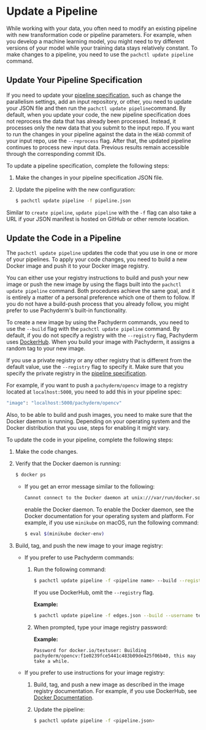 # Update a Pipeline

While working with your data, you often need to modify an existing pipeline with
new transformation code or pipeline parameters. For example, when you develop a
machine learning model, you might need to try different versions of your model
while your training data stays relatively constant. To make changes to a
pipeline, you need to use the `pachctl update pipeline` command.

## Update Your Pipeline Specification

If you need to update your
[pipeline specification](../reference/pipeline_spec.md), such as change the
parallelism settings, add an input repository, or other, you need to update your
JSON file and then run the `pachctl update pipeline`command. By default, when
you update your code, the new pipeline specification does not reprocess the data
that has already been processed. Instead, it processes only the new data that
you submit to the input repo. If you want to run the changes in your pipeline
against the data in the `HEAD` commit of your input repo, use the `--reprocess`
flag. After that, the updated pipeline continues to process new input data.
Previous results remain accessible through the corresponding commit IDs.

To update a pipeline specification, complete the following steps:

1. Make the changes in your pipeline specification JSON file.

1. Update the pipeline with the new configuration:

    ```bash
    $ pachctl update pipeline -f pipeline.json
    ```

Similar to `create pipeline`, `update pipeline` with the `-f` flag can also take
a URL if your JSON manifest is hosted on GitHub or other remote location.

## Update the Code in a Pipeline

The `pachctl update pipeline` updates the code that you use in one or more of
your pipelines. To apply your code changes, you need to build a new Docker image
and push it to your Docker image registry.

You can either use your registry instructions to build and push your new image
or push the new image by using the flags built into the
`pachctl update pipeline` command. Both procedures achieve the same goal, and it
is entirely a matter of a personal preference which one of them to follow. If
you do not have a build-push process that you already follow, you might prefer
to use Pachyderm's built-in functionality.

To create a new image by using the Pachyderm commands, you need to use the
`--build` flag with the `pachctl update pipeline` command. By default, if you do
not specify a registry with the `--registry` flag, Pachyderm uses
[DockerHub](https://hub.docker.com). When you build your image with Pachyderm,
it assigns a random tag to your new image.

If you use a private registry or any other registry that is different from the
default value, use the `--registry` flag to specify it. Make sure that you
specify the private registry in the
[pipeline specification](../reference/pipeline_spec.md).

For example, if you want to push a `pachyderm/opencv` image to a registry
located at `localhost:5000`, you need to add this in your pipeline spec:

```bash
"image": "localhost:5000/pachyderm/opencv"
```

Also, to be able to build and push images, you need to make sure that the Docker
daemon is running. Depending on your operating system and the Docker
distribution that you use, steps for enabling it might vary.

To update the code in your pipeline, complete the following steps:

1. Make the code changes.
1. Verify that the Docker daemon is running:

    ```bash
    $ docker ps
    ```

    - If you get an error message similar to the following:

        ```bash
        Cannot connect to the Docker daemon at unix:///var/run/docker.sock. Is the docker daemon running?
        ```

        enable the Docker daemon. To enable the Docker daemon, see the Docker
        documentation for your operating system and platform. For example, if
        you use `minikube` on macOS, run the following command:

        ```bash
        $ eval $(minikube docker-env)
        ```

1. Build, tag, and push the new image to your image registry:

    - If you prefer to use Pachyderm commands:

        1. Run the following command:

            ```bash
            $ pachctl update pipeline -f <pipeline name> --build --registry <registry> --username <registry user>
            ```

            If you use DockerHub, omit the `--registry` flag.

            **Example:**

            ```bash
            $ pachctl update pipeline -f edges.json --build --username testuser
            ```

        1. When prompted, type your image registry password:

            **Example:**

            ```
            Password for docker.io/testuser: Building pachyderm/opencv:f1e0239fce5441c483b09de425f06b40, this may take a while.
            ```

    - If you prefer to use instructions for your image registry:

        1. Build, tag, and push a new image as described in the image registry
           documentation. For example, if you use DockerHub, see
           [Docker Documentation](https://docs.docker.com/docker-hub/).

        1. Update the pipeline:

            ```bash
            $ pachctl update pipeline -f <pipeline.json>
            ```
